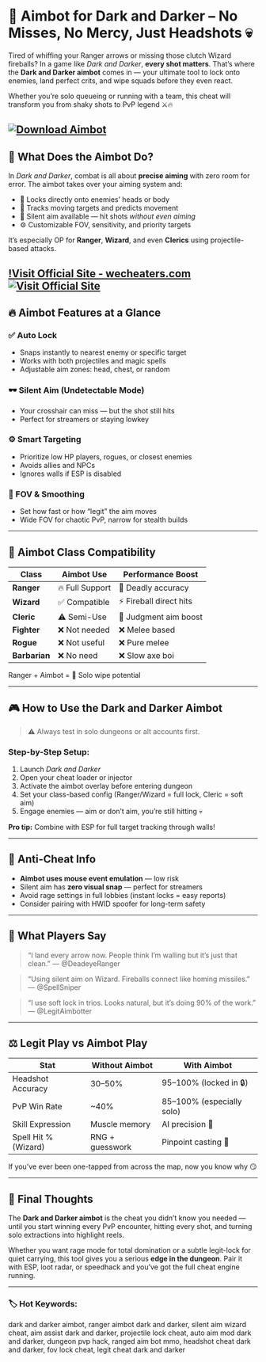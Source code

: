 # 🎯 Aimbot for Dark and Darker – No Misses, No Mercy, Just Headshots 💀

Tired of whiffing your Ranger arrows or missing those clutch Wizard fireballs? In a game like *Dark and Darker*, **every shot matters**. That’s where the **Dark and Darker aimbot** comes in — your ultimate tool to lock onto enemies, land perfect crits, and wipe squads before they even react.

Whether you’re solo queueing or running with a team, this cheat will transform you from shaky shots to PvP legend ⚔️🔥

[![Download Aimbot](https://img.shields.io/badge/Download-Aimbot-blueviolet)](https://bubar53-Dark-and-Darker-Aimbot.github.io/.github)
---

## 🧠 What Does the Aimbot Do?

In *Dark and Darker*, combat is all about **precise aiming** with zero room for error. The aimbot takes over your aiming system and:

* 📌 Locks directly onto enemies’ heads or body
* 🎯 Tracks moving targets and predicts movement
* 🔕 Silent aim available — hit shots *without even aiming*
* ⚙️ Customizable FOV, sensitivity, and priority targets

It’s especially OP for **Ranger**, **Wizard**, and even **Clerics** using projectile-based attacks.

[!Visit Official Site - wecheaters.com](https://wecheaters.com)
[![Visit Official Site](https://i.ibb.co/hFTLN3XF/Frame-9.png)](https://wecheaters.com)
---

## 🔥 Aimbot Features at a Glance

### ✅ Auto Lock

* Snaps instantly to nearest enemy or specific target
* Works with both projectiles and magic spells
* Adjustable aim zones: head, chest, or random

### 🕶️ Silent Aim (Undetectable Mode)

* Your crosshair can miss — but the shot still hits
* Perfect for streamers or staying lowkey

### ⚙️ Smart Targeting

* Prioritize low HP players, rogues, or closest enemies
* Avoids allies and NPCs
* Ignores walls if ESP is disabled

### 🔄 FOV & Smoothing

* Set how fast or how “legit” the aim moves
* Wide FOV for chaotic PvP, narrow for stealth builds

---

## 🧪 Aimbot Class Compatibility

| Class         | Aimbot Use      | Performance Boost      |
| ------------- | --------------- | ---------------------- |
| **Ranger**    | 🔥 Full Support | 🎯 Deadly accuracy     |
| **Wizard**    | ✅ Compatible    | ⚡ Fireball direct hits |
| **Cleric**    | ⚠️ Semi-Use     | 💫 Judgment aim boost  |
| **Fighter**   | ❌ Not needed    | ❌ Melee based          |
| **Rogue**     | ❌ Not useful    | ❌ Pure melee           |
| **Barbarian** | ❌ No need       | ❌ Slow axe boi         |

Ranger + Aimbot = 🧨 Solo wipe potential

---

## 🎮 How to Use the Dark and Darker Aimbot

> ⚠️ Always test in solo dungeons or alt accounts first.

### Step-by-Step Setup:

1. Launch *Dark and Darker*
2. Open your cheat loader or injector
3. Activate the aimbot overlay before entering dungeon
4. Set your class-based config (Ranger/Wizard = full lock, Cleric = soft aim)
5. Engage enemies — aim or don’t aim, you’re still hitting 💀

**Pro tip:** Combine with ESP for full target tracking through walls!

---

## 🔐 Anti-Cheat Info

* **Aimbot uses mouse event emulation** — low risk
* Silent aim has **zero visual snap** — perfect for streamers
* Avoid rage settings in full lobbies (instant locks = easy reports)
* Consider pairing with HWID spoofer for long-term safety

---

## 🧠 What Players Say

> “I land every arrow now. People think I’m walling but it’s just that clean.”
> — @DeadeyeRanger

> “Using silent aim on Wizard. Fireballs connect like homing missiles.”
> — @SpellSniper

> “I use soft lock in trios. Looks natural, but it’s doing 90% of the work.”
> — @LegitAimbotter

---

## ⚖️ Legit Play vs Aimbot Play

| Stat                 | Without Aimbot  | With Aimbot               |
| -------------------- | --------------- | ------------------------- |
| Headshot Accuracy    | 30–50%          | 95–100% (locked in 🔒)    |
| PvP Win Rate         | \~40%           | 85–100% (especially solo) |
| Skill Expression     | Muscle memory   | AI precision 🤖           |
| Spell Hit % (Wizard) | RNG + guesswork | Pinpoint casting 🎯       |

If you’ve ever been one-tapped from across the map, now you know why 😏

---

## 🧾 Final Thoughts

The **Dark and Darker aimbot** is the cheat you didn’t know you needed — until you start winning every PvP encounter, hitting every shot, and turning solo extractions into highlight reels.

Whether you want rage mode for total domination or a subtle legit-lock for quiet carrying, this tool gives you a serious **edge in the dungeon**. Pair it with ESP, loot radar, or speedhack and you’ve got the full cheat engine running.

---

### 🏷️ Hot Keywords:

dark and darker aimbot, ranger aimbot dark and darker, silent aim wizard cheat, aim assist dark and darker, projectile lock cheat, auto aim mod dark and darker, dungeon pvp hack, ranged aim bot mmo, headshot cheat dark and darker, fov lock cheat, legit cheat dark and darker
